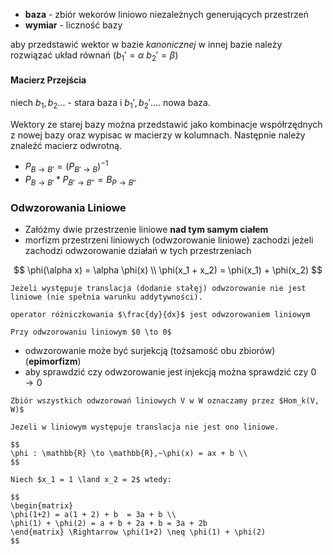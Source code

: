 - **baza** - zbiór wekorów liniowo niezależnych generujących przestrzeń
- **wymiar** - liczność bazy

aby przedstawić wektor w bazie _kanonicznej_ w innej bazie
należy rozwiązać układ równań ($b_1' = \alpha~b_2' = \beta$)

#### Macierz Przejścia

niech $b_1, b_2...$ - stara baza i $b_1', b_2' ....$ nowa baza.

Wektory ze starej bazy można przedstawić jako kombinacje współrzędnych z nowej bazy oraz
wypisac w macierzy w kolumnach.
Następnie należy znaleźć macierz odwrotną.

- $P_{B\to B'} = (P_{B'\to B})^{-1}$
- $P_{B \to B'} * P_{B' \to B''} = B_{P \to B''}$

### Odwzorowania Liniowe

- Załóżmy dwie przestrzenie liniowe **nad tym samym ciałem**
- morfizm przestrzeni liniowych (odwzorowanie liniowe) zachodzi jeżeli
zachodzi odwzorowanie działań w tych przestrzeniach

$$
\phi(\alpha x) = \alpha \phi(x) \\
\phi(x_1 + x_2) = \phi(x_1) + \phi(x_2)
$$

```{important}
Jeżeli występuje translacja (dodanie stałęj) odwzorowanie nie jest liniowe (nie spełnia warunku addytywności).
```

```{tip}
operator różniczkowania $\frac{dy}{dx}$ jest odwzorowaniem liniowym
```

```{note}
Przy odwzorowaniu liniowym $0 \to 0$
```

- odwzorowanie może być surjekcją (tożsamość obu zbiorów) (**epimorfizm**)
- aby sprawdzić czy odwzorowanie jest injekcją można sprawdzić czy $0 \to 0$

```{tip}
Zbiór wszystkich odwzorowań liniowych V w W oznaczamy przez $Hom_k(V, W)$
```

```{important}
Jezeli w liniowym występuje translacja nie jest ono liniowe.

$$
\phi : \mathbb{R} \to \mathbb{R},~\phi(x) = ax + b \\
$$

Niech $x_1 = 1 \land x_2 = 2$ wtedy:

$$
\begin{matrix}
\phi(1+2) = a(1 + 2) + b  = 3a + b \\
\phi(1) + \phi(2) = a + b + 2a + b = 3a + 2b
\end{matrix} \Rightarrow \phi(1+2) \neq \phi(1) + \phi(2)
$$
```

